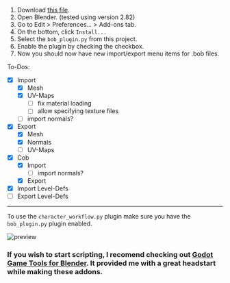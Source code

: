 
1. Download [this file](https://github.com/Mrmaxmeier/BombSquad-Community-Mod-Manager/blob/master/utils/blender/bob_plugin.py).
2. Open Blender. (tested using version 2.82)
3. Go to Edit > Preferences... > Add-ons tab.
4. On the bottom, click `Install...`
5. Select the `bob_plugin.py` from this project.
6. Enable the plugin by checking the checkbox.
7. Now you should now have new import/export menu items for .bob files.

To-Dos:
- [x] Import
	- [x] Mesh
	- [x] UV-Maps
		- [ ] fix material loading
		- [ ] allow specifying texture files
	- [ ] import normals?
- [x] Export
	- [x] Mesh
	- [x] Normals
	- [ ] UV-Maps
- [x] Cob
	- [x] Import
		- [ ] import normals?
	- [x] Export
- [x] Import Level-Defs
- [ ] Export Level-Defs

---

To use the ```character_workflow.py``` plugin make sure you have the ```bob_plugin.py``` plugin enabled.

![preview](images/preview.gif)

### If you wish to start scripting, I recomend checking out [Godot Game Tools for Blender](https://github.com/vini-guerrero/Godot_Game_Tools/). It provided me with a great headstart while making these addons.
